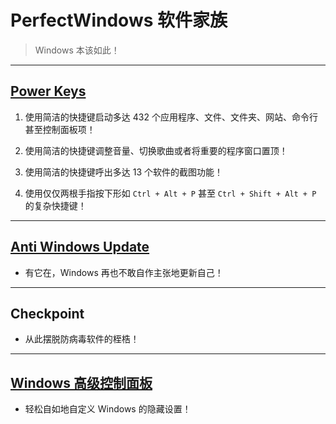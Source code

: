 # PerfectWindows 软件家族

> Windows 本该如此！

---

## [Power Keys](Power-Keys/Power-Keys.md)

1. 使用简洁的快捷键启动多达 432 个应用程序、文件、文件夹、网站、命令行甚至控制面板项！

2. 使用简洁的快捷键调整音量、切换歌曲或者将重要的程序窗口置顶！

3. 使用简洁的快捷键呼出多达 13 个软件的截图功能！

4. 使用仅仅两根手指按下形如 `Ctrl + Alt + P` 甚至 `Ctrl + Shift + Alt + P` 的复杂快捷键！

---

## [Anti Windows Update](Anti-Windows-Update/Anti-Windows-Update.md)

* 有它在，Windows 再也不敢自作主张地更新自己！

---

## Checkpoint

* 从此摆脱防病毒软件的桎梏！

---

## [Windows 高级控制面板](Control-Panel-Plus/Control-Panel-Plus.md)

* 轻松自如地自定义 Windows 的隐藏设置！